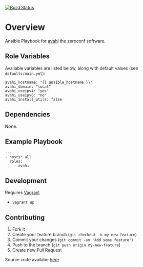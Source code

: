 [![Build Status](https://secure.travis-ci.org/pwelch/ansible-avahi.svg)](http://travis-ci.org/pwelch/ansible-avahi)

# Overview

Ansible Playbook for [avahi](http://avahi.org/) the zeroconf software.

## Role Variables

Available variables are listed below, along with default values (see `defaults/main.yml`):
```
avahi_hostname: "{{ ansible_hostname }}"
avahi_domain: "local"
avahi_useipv4: "yes"
avahi_useipv6: "no"
avahi_install_utils: false
```
## Dependencies

None.

## Example Playbook
```
---
- hosts: all
  roles:
    - avahi
```

## Development
Requires [Vagrant](http://www.vagrantup.com/)

- `vagrant up`

## Contributing
1. Fork it
2. Create your feature branch (`git checkout -b my-new-feature`)
3. Commit your changes (`git commit -am 'Add some feature'`)
4. Push to the branch (`git push origin my-new-feature`)
5. Create new Pull Request

Source code availabe [here](https://github.com/pwelch/ansible-avahi)
